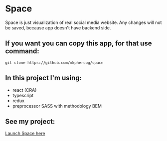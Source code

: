 # Space

Space is just visualization of real social media website. Any changes will not be saved, because app doesn't have backend side.

## If you want you can copy this app, for that use command:

```
git clone https://github.com/mkphercog/space
```

## In this project I'm using:

- react (CRA)
- typescript
- redux
- preprocessor SASS with methodology BEM

## See my project:

[Launch Space here](https://mkphercog.github.io/space/#/)
